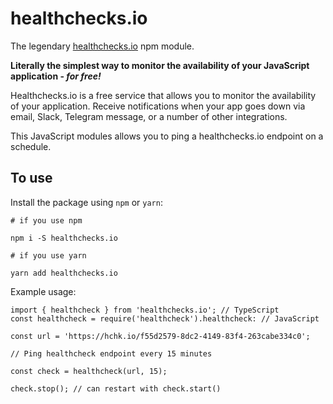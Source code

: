# healthchecks.io

The legendary [healthchecks.io](https://healthchecks.io) npm module. 

**Literally the simplest way to monitor the availability of your JavaScript application - _for free!_**

Healthchecks.io is a free service that allows you to monitor the availability of your application. Receive notifications when your app goes down via email, Slack, Telegram message, or a number of other integrations.

This JavaScript modules allows you to ping a healthchecks.io endpoint on a schedule.

## To use

Install the package using `npm` or `yarn`:

```
# if you use npm

npm i -S healthchecks.io 
```
```
# if you use yarn

yarn add healthchecks.io 
```

Example usage:

```
import { healthcheck } from 'healthchecks.io'; // TypeScript
const healthcheck = require('healthcheck').healthcheck: // JavaScript

const url = 'https://hchk.io/f55d2579-8dc2-4149-83f4-263cabe334c0';

// Ping healthcheck endpoint every 15 minutes

const check = healthcheck(url, 15);

check.stop(); // can restart with check.start()
```



